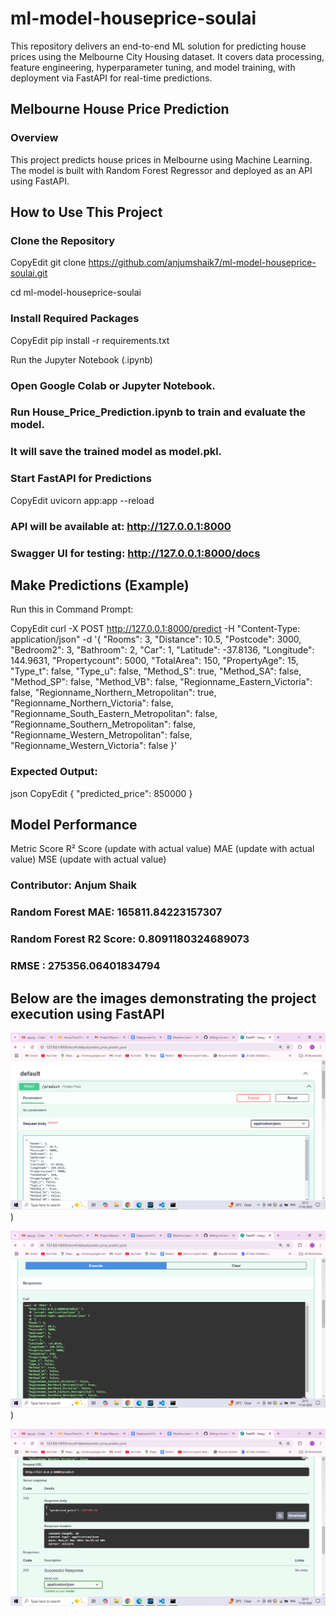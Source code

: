 # ml-model-houseprice-soulai
This repository delivers an end-to-end ML solution for predicting house prices using the Melbourne City Housing dataset. It covers data processing, feature engineering, hyperparameter tuning, and model training, with deployment via FastAPI for real-time predictions.

## Melbourne House Price Prediction
### Overview
This project predicts house prices in Melbourne using Machine Learning. The model is built with Random Forest Regressor and deployed as an API using FastAPI.

## How to Use This Project
### Clone the Repository
CopyEdit
git clone https://github.com/anjumshaik7/ml-model-houseprice-soulai.git 

cd ml-model-houseprice-soulai

### Install Required Packages
CopyEdit
pip install -r requirements.txt

Run the Jupyter Notebook (.ipynb)

### Open Google Colab or Jupyter Notebook.
### Run House_Price_Prediction.ipynb to train and evaluate the model.
### It will save the trained model as model.pkl.
### Start FastAPI for Predictions

CopyEdit
uvicorn app:app --reload

### API will be available at: http://127.0.0.1:8000
### Swagger UI for testing: http://127.0.0.1:8000/docs

## Make Predictions (Example)
Run this in Command Prompt:

CopyEdit
curl -X POST http://127.0.0.1:8000/predict -H "Content-Type: application/json" -d '{
  "Rooms": 3,
  "Distance": 10.5,
  "Postcode": 3000,
  "Bedroom2": 3,
  "Bathroom": 2,
  "Car": 1,
  "Latitude": -37.8136,
  "Longitude": 144.9631,
  "Propertycount": 5000,
  "TotalArea": 150,
  "PropertyAge": 15,
  "Type_t": false,
  "Type_u": false,
  "Method_S": true,
  "Method_SA": false,
  "Method_SP": false,
  "Method_VB": false,
  "Regionname_Eastern_Victoria": false,
  "Regionname_Northern_Metropolitan": true,
  "Regionname_Northern_Victoria": false,
  "Regionname_South_Eastern_Metropolitan": false,
  "Regionname_Southern_Metropolitan": false,
  "Regionname_Western_Metropolitan": false,
  "Regionname_Western_Victoria": false
}'

### Expected Output:
json
CopyEdit
{
  "predicted_price": 850000
}

## Model Performance
Metric	Score
R² Score	(update with actual value)
MAE	(update with actual value)
MSE	(update with actual value)

### Contributor: Anjum Shaik 

### Random Forest MAE: 165811.84223157307
### Random Forest R2 Score: 0.8091180324689073
### RMSE : 275356.06401834794

## Below are the images demonstrating the project execution using FastAPI 


![Alt Text](https://raw.githubusercontent.com/anjumshaik7/ml-model-houseprice-soulai/refs/heads/main/image.png))

![Alt Text](https://github.com/anjumshaik7/ml-model-houseprice-soulai/blob/main/image%20(1).png))

![Alt Text](https://github.com/anjumshaik7/ml-model-houseprice-soulai/blob/main/image%20(2).png)






